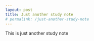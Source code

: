 ```yaml
---
layout: post
title: Just another study note
# permalink: /just-another-study-note
---
```



This is just another study note